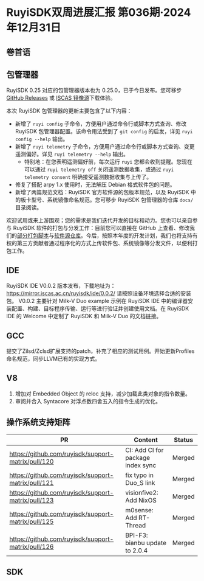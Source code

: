 # RuyiSDK双周进展汇报  第036期·2024年12月31日

## 卷首语

## 包管理器

RuyiSDK 0.25 对应的包管理器版本也为 0.25.0，已于今日发布。您可移步
[GitHub Releases][ruyi-0.25.0-gh] 或 [ISCAS 镜像源][ruyi-0.25.0-iscas]下载体验。

[ruyi-0.25.0-gh]: https://github.com/ruyisdk/ruyi/releases/tag/0.25.0
[ruyi-0.25.0-iscas]: https://mirror.iscas.ac.cn/ruyisdk/ruyi/releases/0.25.0/

本次 RuyiSDK 包管理器的更新主要包含了以下内容：

* 新增了 `ruyi config` 子命令，方便用户通过命令行或脚本方式查询、修改 RuyiSDK 包管理器配置。该命令用法受到了 `git config` 的启发，详见 `ruyi config --help` 输出。
* 新增了 `ruyi telemetry` 子命令，方便用户通过命令行或脚本方式查询、变更遥测偏好。详见 `ruyi telemetry --help` 输出。
    * 特别地：在您表明遥测偏好前，每次运行 `ruyi` 您都会收到提醒。您现在可以通过 `ruyi telemetry off` 关闭遥测数据收集，或通过 `ruyi telemetry consent` 明确接受遥测数据收集与上传了。
* 修复了搭配 arpy 1.x 使用时，无法解压 Debian 格式软件包的问题。
* 新增了两篇规范文档：RuyiSDK 官方软件源的包版本规范，以及 RuyiSDK 中的板卡型号、系统镜像命名规范。您可移步 RuyiSDK 包管理器的仓库 `docs/` 目录阅读。

欢迎试用或来上游围观；您的需求是我们迭代开发的目标和动力。您也可以亲自参与
RuyiSDK 软件的打包与分发工作：目前您可以直接在 GitHub 上查看、修改我们的[部分打包脚本](https://github.com/ruyisdk/ruyici)与[软件源仓库](https://github.com/ruyisdk/packages-index)。今后，按照本年度的开发计划，我们也将支持有权的第三方贡献者通过程序化的方式上传软件包、系统镜像等分发文件，以便利打包工作。

## IDE
RuyiSDK IDE V0.0.2 版本发布，下载地址为：https://mirror.iscas.ac.cn/ruyisdk/ide/0.0.2/ 请按照设备环境选择合适的安装包。
V0.0.2 主要针对 Milk-V Duo example 示例在 RuyiSDK IDE 中的编译器安装配置、构建、目标程序传输、运行等进行验证并创建使用文档。在 RuyiSDK IDE 的 Welcome 中定制了 RuyiSDK 和 Milk-V Duo 的文档链接。


## GCC
提交了Zilsd/Zclsd扩展支持的patch，补充了相应的测试用例。开始更新Profiles命名规范，同步LLVM已有的实现方式。

## V8
1. 增加对 Embedded Object 的 reloc 支持，减少加载此类对象的指令数量。
2. 审阅并合入 Syntacore 对浮点数四舍五入的指令生成的优化。

## 操作系统支持矩阵

| PR                                                 | Content                                          | Status |
| -------------------------------------------------- | ------------------------------------------------ | ------ |
| https://github.com/ruyisdk/support-matrix/pull/120 | CI: Add CI for package index sync                | Merged |
| https://github.com/ruyisdk/support-matrix/pull/121 | fix typo in Duo_S link                           | Merged |
| https://github.com/ruyisdk/support-matrix/pull/123 | visionfive2: Add NixOS                           | Merged |
| https://github.com/ruyisdk/support-matrix/pull/125 | m0sense: Add RT-Thread                           | Merged |
| https://github.com/ruyisdk/support-matrix/pull/126 | BPI-F3: bianbu update to 2.0.4                   | Merged |

## SDK
